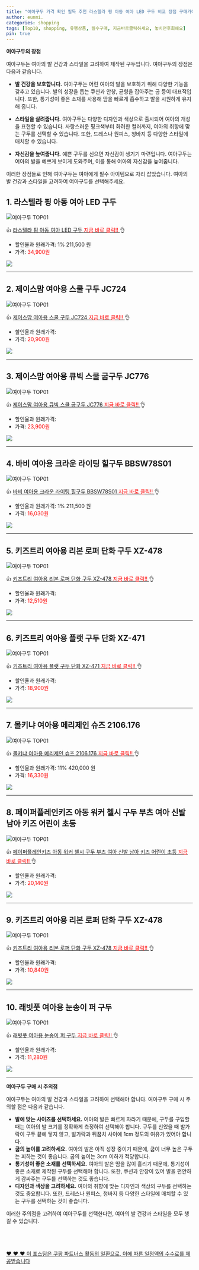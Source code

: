 ```yaml
---
title: "여아구두 가격 확인 필독 추천 라스텔라 핑 아동 여아 LED 구두 비교 장점 구매가이드"
author: eunmi.
categories: shopping
tags: [Top10, shopping, 유행상품, 필수구매, 지금바로클릭하세요, 놓치면후회해요]
pin: true
---
```

**여아구두의 장점**

여아구두는 여아의 발 건강과 스타일을 고려하여 제작된 구두입니다. 여아구두의 장점은 다음과 같습니다.

* **발 건강을 보호합니다.** 여아구두는 어린 여아의 발을 보호하기 위해 다양한 기능을 갖추고 있습니다. 발의 성장을 돕는 쿠션과 안창, 균형을 잡아주는 굽 등이 대표적입니다. 또한, 통기성이 좋은 소재를 사용해 땀을 빠르게 흡수하고 발을 시원하게 유지해 줍니다.

* **스타일을 살려줍니다.** 여아구두는 다양한 디자인과 색상으로 출시되어 여아의 개성을 표현할 수 있습니다. 사랑스러운 핑크색부터 화려한 컬러까지, 여아의 취향에 맞는 구두를 선택할 수 있습니다. 또한, 드레스나 원피스, 청바지 등 다양한 스타일에 매치할 수 있습니다.

* **자신감을 높여줍니다.** 예쁜 구두를 신으면 자신감이 생기기 마련입니다. 여아구두는 여아의 발을 예쁘게 보이게 도와주며, 이를 통해 여아의 자신감을 높여줍니다.

이러한 장점들로 인해 여아구두는 여아에게 필수 아이템으로 자리 잡았습니다. 여아의 발 건강과 스타일을 고려하여 여아구두를 선택해주세요.

   

## 1. 라스텔라 핑 아동 여아 LED 구두

![여아구두 TOP01](https://thumbnail8.coupangcdn.com/thumbnails/remote/230x230ex/image/vendor_inventory/eed0/a636203484b537e147f60c871f4c927e32c50d87cb30d399b67647f7e6b3.jpg)


👍 [라스텔라 핑 아동 여아 LED 구두 <font color=red> 지금 바로 클릭!! </font> ](https://link.coupang.com/re/AFFSDP?lptag=AF3617701&subid=GithubCoopas&pageKey=7151409540&traceid=V0-153&itemId=17979964655&vendorItemId=85136829721) 👌 


- 할인율과 원래가격: 1%  211,500   원
- 가격: <span style='color:red'>34,900원</span>

[![](/discount_price.png)](https://link.coupang.com/re/AFFSDP?lptag=AF3617701&subid=GithubCoopas&pageKey=7151409540&traceid=V0-153&itemId=17979964655&vendorItemId=85136829721)

---


   

## 2. 제이스맘 여아용 스쿨 구두 JC724

![여아구두 TOP01](https://thumbnail10.coupangcdn.com/thumbnails/remote/230x230ex/image/vendor_inventory/70c0/d2b98bea5d2537961493919f24d221f2e774d82fbdd38fe30c9263b5a7e6.jpg)


👍 [제이스맘 여아용 스쿨 구두 JC724 <font color=red> 지금 바로 클릭!! </font> ](https://link.coupang.com/re/AFFSDP?lptag=AF3617701&subid=GithubCoopas&pageKey=1598474021&traceid=V0-153&itemId=2730696473&vendorItemId=71496007572) 👌 


- 할인율과 원래가격: 
- 가격: <span style='color:red'>20,900원</span>

[![](/discount_price.png)](https://link.coupang.com/re/AFFSDP?lptag=AF3617701&subid=GithubCoopas&pageKey=1598474021&traceid=V0-153&itemId=2730696473&vendorItemId=71496007572)

---


   

## 3. 제이스맘 여아용 큐빅 스쿨 굽구두 JC776

![여아구두 TOP01](https://thumbnail8.coupangcdn.com/thumbnails/remote/230x230ex/image/vendor_inventory/49eb/fad4cced6fac2a7fdc0069a4c4aae64a19306baff1ad47191d448e162b5e.jpg)


👍 [제이스맘 여아용 큐빅 스쿨 굽구두 JC776 <font color=red> 지금 바로 클릭!! </font> ](https://link.coupang.com/re/AFFSDP?lptag=AF3617701&subid=GithubCoopas&pageKey=6122515378&traceid=V0-153&itemId=11615233937&vendorItemId=79092321787) 👌 


- 할인율과 원래가격: 
- 가격: <span style='color:red'>23,900원</span>

[![](/discount_price.png)](https://link.coupang.com/re/AFFSDP?lptag=AF3617701&subid=GithubCoopas&pageKey=6122515378&traceid=V0-153&itemId=11615233937&vendorItemId=79092321787)

---


   

## 4. 바비 여아용 크라운 라이팅 힐구두 BBSW78S01

![여아구두 TOP01](https://thumbnail7.coupangcdn.com/thumbnails/remote/230x230ex/image/rs_quotation_api/rsjgxfq7/fdff5715f80747d6914c11167c2701f5.jpg)


👍 [바비 여아용 크라운 라이팅 힐구두 BBSW78S01 <font color=red> 지금 바로 클릭!! </font> ](https://link.coupang.com/re/AFFSDP?lptag=AF3617701&subid=GithubCoopas&pageKey=6332640821&traceid=V0-153&itemId=13249195741&vendorItemId=80507085120) 👌 


- 할인율과 원래가격: 1%  211,500   원
- 가격: <span style='color:red'>16,030원</span>

[![](/discount_price.png)](https://link.coupang.com/re/AFFSDP?lptag=AF3617701&subid=GithubCoopas&pageKey=6332640821&traceid=V0-153&itemId=13249195741&vendorItemId=80507085120)

---


   

## 5. 키즈트리 여아용 리본 로퍼 단화 구두 XZ-478

![여아구두 TOP01](https://thumbnail6.coupangcdn.com/thumbnails/remote/230x230ex/image/rs_quotation_api/pwjqgmm9/b6354e4ba0204705a04cd3d84fa187d3.jpg)


👍 [키즈트리 여아용 리본 로퍼 단화 구두 XZ-478 <font color=red> 지금 바로 클릭!! </font> ](https://link.coupang.com/re/AFFSDP?lptag=AF3617701&subid=GithubCoopas&pageKey=6480497619&traceid=V0-153&itemId=14184610528&vendorItemId=81430427681) 👌 


- 할인율과 원래가격: 
- 가격: <span style='color:red'>12,510원</span>

[![](/discount_price.png)](https://link.coupang.com/re/AFFSDP?lptag=AF3617701&subid=GithubCoopas&pageKey=6480497619&traceid=V0-153&itemId=14184610528&vendorItemId=81430427681)

---


   

## 6. 키즈트리 여아용 플랫 구두 단화 XZ-471

![여아구두 TOP01](https://thumbnail9.coupangcdn.com/thumbnails/remote/230x230ex/image/rs_quotation_api/21agolmd/dc2fa0879e7c42cf8722efbef2496b4d.jpg)


👍 [키즈트리 여아용 플랫 구두 단화 XZ-471 <font color=red> 지금 바로 클릭!! </font> ](https://link.coupang.com/re/AFFSDP?lptag=AF3617701&subid=GithubCoopas&pageKey=6063816408&traceid=V0-153&itemId=11163017843&vendorItemId=78441160373) 👌 


- 할인율과 원래가격: 
- 가격: <span style='color:red'>18,900원</span>

[![](/discount_price.png)](https://link.coupang.com/re/AFFSDP?lptag=AF3617701&subid=GithubCoopas&pageKey=6063816408&traceid=V0-153&itemId=11163017843&vendorItemId=78441160373)

---


   

## 7. 몰키냐 여아용 메리제인 슈즈 2106.176

![여아구두 TOP01](https://thumbnail9.coupangcdn.com/thumbnails/remote/230x230ex/image/retail/images/2020/08/21/15/8/b905e01e-4586-4f68-aad9-322a082102e2.jpg)


👍 [몰키냐 여아용 메리제인 슈즈 2106.176 <font color=red> 지금 바로 클릭!! </font> ](https://link.coupang.com/re/AFFSDP?lptag=AF3617701&subid=GithubCoopas&pageKey=1986814395&traceid=V0-153&itemId=3380628393&vendorItemId=71367300574) 👌 


- 할인율과 원래가격: 11%  420,000   원
- 가격: <span style='color:red'>16,330원</span>

[![](/discount_price.png)](https://link.coupang.com/re/AFFSDP?lptag=AF3617701&subid=GithubCoopas&pageKey=1986814395&traceid=V0-153&itemId=3380628393&vendorItemId=71367300574)

---


   

## 8. 페이퍼플레인키즈 아동 워커 첼시 구두 부츠 여아 신발 남아 키즈 어린이 초등

![여아구두 TOP01](https://thumbnail7.coupangcdn.com/thumbnails/remote/230x230ex/image/vendor_inventory/a652/ab757c1b771d6097eb4e2818e5a7e3259a067bdddc7ab17c71bd8a6d2cd5.jpg)


👍 [페이퍼플레인키즈 아동 워커 첼시 구두 부츠 여아 신발 남아 키즈 어린이 초등 <font color=red> 지금 바로 클릭!! </font> ](https://link.coupang.com/re/AFFSDP?lptag=AF3617701&subid=GithubCoopas&pageKey=6756299442&traceid=V0-153&itemId=15819350705&vendorItemId=83031264808) 👌 


- 할인율과 원래가격: 
- 가격: <span style='color:red'>20,140원</span>

[![](/discount_price.png)](https://link.coupang.com/re/AFFSDP?lptag=AF3617701&subid=GithubCoopas&pageKey=6756299442&traceid=V0-153&itemId=15819350705&vendorItemId=83031264808)

---


   

## 9. 키즈트리 여아용 리본 로퍼 단화 구두 XZ-478

![여아구두 TOP01](https://thumbnail10.coupangcdn.com/thumbnails/remote/230x230ex/image/rs_quotation_api/sq362cjw/71fae989eac347ec94004ddd5a0e42e4.jpg)


👍 [키즈트리 여아용 리본 로퍼 단화 구두 XZ-478 <font color=red> 지금 바로 클릭!! </font> ](https://link.coupang.com/re/AFFSDP?lptag=AF3617701&subid=GithubCoopas&pageKey=6480497619&traceid=V0-153&itemId=14184610552&vendorItemId=81430427795) 👌 


- 할인율과 원래가격: 
- 가격: <span style='color:red'>10,840원</span>

[![](/discount_price.png)](https://link.coupang.com/re/AFFSDP?lptag=AF3617701&subid=GithubCoopas&pageKey=6480497619&traceid=V0-153&itemId=14184610552&vendorItemId=81430427795)

---


   

## 10. 래빗풋 여아용 눈송이 퍼 구두

![여아구두 TOP01](https://thumbnail9.coupangcdn.com/thumbnails/remote/230x230ex/image/rs_quotation_api/kqczz95c/0a56e6063515488aa08b676c9caff813.jpg)


👍 [래빗풋 여아용 눈송이 퍼 구두 <font color=red> 지금 바로 클릭!! </font> ](https://link.coupang.com/re/AFFSDP?lptag=AF3617701&subid=GithubCoopas&pageKey=4361714512&traceid=V0-153&itemId=5130350147&vendorItemId=72439767998) 👌 


- 할인율과 원래가격: 
- 가격: <span style='color:red'>11,280원</span>

[![](/discount_price.png)](https://link.coupang.com/re/AFFSDP?lptag=AF3617701&subid=GithubCoopas&pageKey=4361714512&traceid=V0-153&itemId=5130350147&vendorItemId=72439767998)

---
**여아구두 구매 시 주의점**

여아구두는 여아의 발 건강과 스타일을 고려하여 선택해야 합니다. 여아구두 구매 시 주의할 점은 다음과 같습니다.

* **발에 맞는 사이즈를 선택하세요.** 여아의 발은 빠르게 자라기 때문에, 구두를 구입할 때는 여아의 발 크기를 정확하게 측정하여 선택해야 합니다. 구두를 신었을 때 발가락이 구두 끝에 닿지 않고, 발가락과 뒤꿈치 사이에 1cm 정도의 여유가 있어야 합니다.
* **굽의 높이를 고려하세요.** 여아의 발은 아직 성장 중이기 때문에, 굽이 너무 높은 구두는 피하는 것이 좋습니다. 굽의 높이는 3cm 이하가 적당합니다.
* **통기성이 좋은 소재를 선택하세요.** 여아의 발은 땀을 많이 흘리기 때문에, 통기성이 좋은 소재로 제작된 구두를 선택해야 합니다. 또한, 쿠션과 안창이 있어 발을 편안하게 감싸주는 구두를 선택하는 것도 좋습니다.
* **디자인과 색상을 고려하세요.** 여아의 취향에 맞는 디자인과 색상의 구두를 선택하는 것도 중요합니다. 또한, 드레스나 원피스, 청바지 등 다양한 스타일에 매치할 수 있는 구두를 선택하는 것이 좋습니다.

이러한 주의점을 고려하여 여아구두를 선택한다면, 여아의 발 건강과 스타일을 모두 챙길 수 있습니다.<br><br><br><br><br> [ ❤ ❤ ❤ 이 포스팅은 쿠팡 파트너스 활동의 일환으로, 이에 따른 일정액의 수수료를 제공받습니다](https://link.coupang.com/a/bcEFyh)